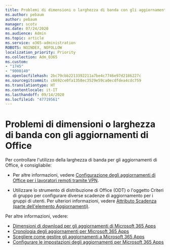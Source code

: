 ```yaml
---
title: Problemi di dimensioni o larghezza di banda con gli aggiornamenti di Office
ms.author: pebaum
author: pebaum
manager: scotv
ms.date: 07/24/2020
ms.audience: Admin
ms.topic: article
ms.service: o365-administration
ROBOTS: NOINDEX, NOFOLLOW
localization_priority: Priority
ms.collection: Adm_O365
ms.custom:
- "1745"
- "9000140"
ms.openlocfilehash: 2bc79cbb2213392211a7be4c7746e97d2186227c
ms.sourcegitcommit: c6692ce0fa1358ec3529e59ca0ecdfdea4cdc759
ms.translationtype: HT
ms.contentlocale: it-IT
ms.lasthandoff: 09/14/2020
ms.locfileid: "47719561"
---
```

# <a name="size-or-bandwidth-concerns-with-office-updates"></a>Problemi di dimensioni o larghezza di banda con gli aggiornamenti di Office

Per controllare l'utilizzo della larghezza di banda per gli aggiornamenti di Office, è consigliabile:

-   Per altre informazioni, vedere [Configurazione degli aggiornamenti di Office per i lavoratori remoti tramite VPN](https://techcommunity.microsoft.com/t5/office-365-blog/configuring-office-365-proplus-updates-for-remote-workers-using/ba-p/1253491).  
    
-   Utilizzare lo strumento di distribuzione di Office (ODT) o l'oggetto Criteri di gruppo per configurare diverse scadenze di aggiornamento per i gruppi di utenti. Per ulteriori informazioni, vedere [Attributo Scadenza (parte dell'elemento Aggiornamenti)](https://docs.microsoft.com/deployoffice/configuration-options-for-the-office-2016-deployment-tool#deadline-attribute-part-of-updates-element).
    
Per altre informazioni, vedere:  
- [Dimensioni di download per gli aggiornamenti di Microsoft 365 Apps](https://docs.microsoft.com/officeupdates/download-sizes-office365-proplus-updates)  
- [Cronologia degli aggiornamenti per Microsoft 365 Apps](https://docs.microsoft.com/officeupdates/update-history-microsoft365-apps-by-date)  
- [Scegliere come gestire gli aggiornamenti a Microsoft 365 Apps](https://docs.microsoft.com/deployoffice/choose-how-manage-updates-microsoft-365-apps)  
- [Configurare le impostazioni degli aggiornamenti per Microsoft 365 Apps](https://docs.microsoft.com/deployoffice/configure-update-settings-microsoft-365-apps)